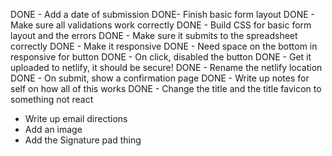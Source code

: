 DONE - Add a date of submission
DONE- Finish basic form layout
DONE - Make sure all validations work correctly
DONE - Build CSS for basic form layout and the errors
DONE - Make sure it submits to the spreadsheet correctly
DONE - Make it responsive
DONE - Need space on the bottom in responsive for button
DONE - On click, disabled the button
DONE - Get it uploaded to netlify, it should be secure!
DONE - Rename the netlify location
DONE - On submit, show a confirmation page
DONE - Write up notes for self on how all of this works
DONE - Change the title and the title favicon to something not react

- Write up email directions
- Add an image
- Add the Signature pad thing
